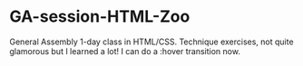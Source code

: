 # GA-session-HTML-Zoo
General Assembly 1-day class in HTML/CSS. Technique exercises, not quite glamorous but I learned a lot! I can do a :hover transition now. 
